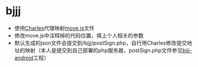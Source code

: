# bjjj

* 使用[Charles](https://www.charlesproxy.com/download/)代理映射[move.js](/enterbj.zhongchebaolian.com/enterbj/static_resources/enterbj/js/move.js)文件
* 修改move.js中注释掉的代码位置，填上个人相关的参数
* 默认生成的json文件会提交到/bjjj/postSign.php，自行用Charles修改提交地址的映射（本人是提交到自己部署的php服务器，postSign.php文件参见[bjjj-android](https://github.com/zhaopaniOS/bjjj-php/blob/master/postSign.php)工程）
